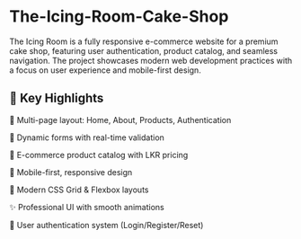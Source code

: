 # The-Icing-Room-Cake-Shop
The Icing Room  is a fully responsive e-commerce website for a premium cake shop, featuring user authentication, product catalog, and seamless navigation. The project showcases modern web development practices with a focus on user experience and mobile-first design.

## 🚀 Key Highlights

🎂 Multi-page layout: Home, About, Products, Authentication

💬 Dynamic forms with real-time validation

🛒 E-commerce product catalog with LKR pricing

📱 Mobile-first, responsive design

🎨 Modern CSS Grid & Flexbox layouts

✨ Professional UI with smooth animations

🔐 User authentication system (Login/Register/Reset)

